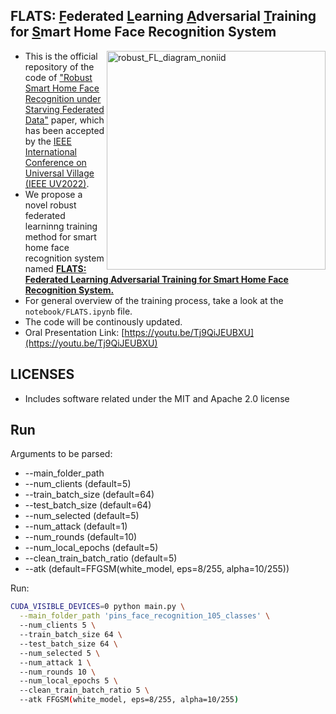 ## FLATS: <ins>F</ins>ederated <ins>L</ins>earning <ins>A</ins>dversarial <ins>T</ins>raining for <ins>S</ins>mart Home Face Recognition System

<img align='right' width="350" alt="robust_FL_diagram_noniid" src="https://user-images.githubusercontent.com/56494297/201699788-ea7e5f33-dc48-4c12-a526-a8399c6d1e7e.png">


* This is the official repository of the code of ["Robust Smart Home Face Recognition under Starving Federated Data"](https://arxiv.org/abs/2211.05410) paper, which has been accepted by the [IEEE International Conference on Universal Village (IEEE UV2022)](https://universalvillage.org/).
* We propose a novel robust federated learninng training method for smart home face recognition system named <ins>**FLATS: Federated Learning Adversarial Training for Smart Home Face Recognition System.**</ins>
* For general overview of the training process, take a look at the `notebook/FLATS.ipynb` file.
* The code will be continously updated.
* Oral Presentation Link: [https://youtu.be/Tj9QiJEUBXU](https://youtu.be/Tj9QiJEUBXU)

## LICENSES
- Includes software related under the MIT and Apache 2.0 license

## Run

Arguments to be parsed:
* --main_folder_path             
* --num_clients                  (default=5) 
* --train_batch_size             (default=64)
* --test_batch_size              (default=64)
* --num_selected                 (default=5)
* --num_attack                   (default=1)
* --num_rounds                   (default=10)
* --num_local_epochs             (default=5)
* --clean_train_batch_ratio      (default=5)
* --atk                          (default=FFGSM(white_model, eps=8/255, alpha=10/255))

Run:
```bash
CUDA_VISIBLE_DEVICES=0 python main.py \
  --main_folder_path 'pins_face_recognition_105_classes' \ 
  --num_clients 5 \ 
  --train_batch_size 64 \ 
  --test_batch_size 64 \ 
  --num_selected 5 \ 
  --num_attack 1 \ 
  --num_rounds 10 \ 
  --num_local_epochs 5 \ 
  --clean_train_batch_ratio 5 \ 
  --atk FFGSM(white_model, eps=8/255, alpha=10/255)
```




